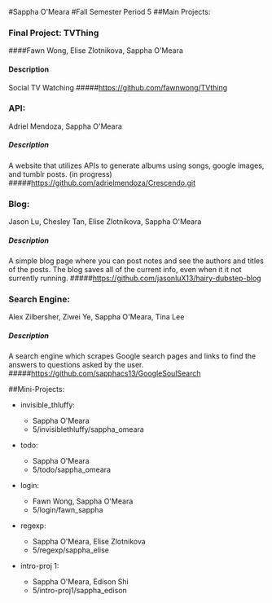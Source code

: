 #Sappha O'Meara
#Fall Semester
Period 5
##Main Projects:

### Final Project: TVThing
####Fawn Wong, Elise Zlotnikova, Sappha O'Meara
#### Description
Social TV Watching
#####https://github.com/fawnwong/TVthing

### API:
Adriel Mendoza, Sappha O'Meara
##### Description
A website that utilizes APIs to generate albums using songs, google images, and tumblr posts. (in progress)
#####https://github.com/adrielmendoza/Crescendo.git

### Blog:
Jason Lu, Chesley Tan, Elise Zlotnikova, Sappha O'Meara
##### Description
A simple blog page where you can post notes and see the authors and titles of the posts. The blog saves all of the current info, even when it it not surrently running.
#####https://github.com/jasonluX13/hairy-dubstep-blog

### Search Engine:
Alex Zilbersher, Ziwei Ye, Sappha O'Meara, Tina Lee
##### Description
A search engine which scrapes Google search pages and links to find the answers to questions asked by the user.
#####https://github.com/sapphacs13/GoogleSoulSearch

##Mini-Projects:
* invisible_thluffy:
  * Sappha O'Meara
  * 5/invisiblethluffy/sappha_omeara
 
* todo:
  * Sappha O'Meara
  * 5/todo/sappha_omeara

* login:
  * Fawn Wong, Sappha O'Meara
  * 5/login/fawn_sappha
  
* regexp:
  * Sappha O'Meara, Elise Zlotnikova
  * 5/regexp/sappha_elise

* intro-proj 1:
  * Sappha O'Meara, Edison Shi
  * 5/intro-proj1/sappha_edison
